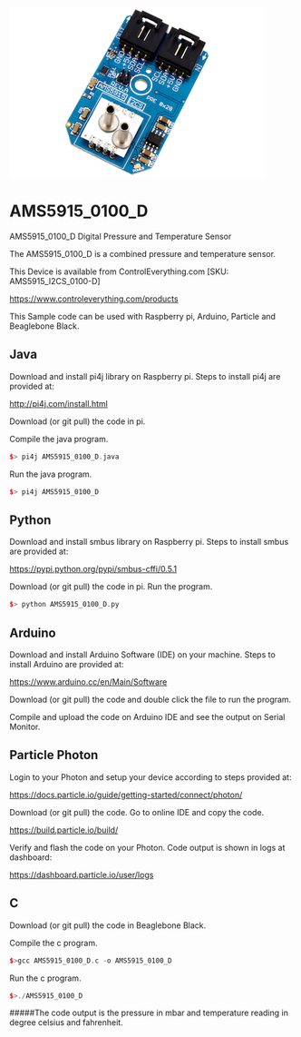 [![AMS5915_0100_D](AMS5915_I2CS_0100-D.png)](https://www.controleverything.com/products)
# AMS5915_0100_D
AMS5915_0100_D Digital Pressure and Temperature Sensor

The AMS5915_0100_D is a combined pressure and temperature sensor.

This Device is available from ControlEverything.com [SKU: AMS5915_I2CS_0100-D]

https://www.controleverything.com/products

This Sample code can be used with Raspberry pi, Arduino, Particle and Beaglebone Black.

## Java
Download and install pi4j library on Raspberry pi. Steps to install pi4j are provided at:

http://pi4j.com/install.html

Download (or git pull) the code in pi.

Compile the java program.
```cpp
$> pi4j AMS5915_0100_D.java
```

Run the java program.
```cpp
$> pi4j AMS5915_0100_D
```

## Python
Download and install smbus library on Raspberry pi. Steps to install smbus are provided at:

https://pypi.python.org/pypi/smbus-cffi/0.5.1

Download (or git pull) the code in pi. Run the program.

```cpp
$> python AMS5915_0100_D.py
```

## Arduino
Download and install Arduino Software (IDE) on your machine. Steps to install Arduino are provided at:

https://www.arduino.cc/en/Main/Software

Download (or git pull) the code and double click the file to run the program.

Compile and upload the code on Arduino IDE and see the output on Serial Monitor.


## Particle Photon

Login to your Photon and setup your device according to steps provided at:

https://docs.particle.io/guide/getting-started/connect/photon/

Download (or git pull) the code. Go to online IDE and copy the code.

https://build.particle.io/build/

Verify and flash the code on your Photon. Code output is shown in logs at dashboard:

https://dashboard.particle.io/user/logs

## C

Download (or git pull) the code in Beaglebone Black.

Compile the c program.
```cpp
$>gcc AMS5915_0100_D.c -o AMS5915_0100_D
```
Run the c program.
```cpp
$>./AMS5915_0100_D
```
#####The code output is the pressure in mbar and temperature reading in degree celsius and fahrenheit.

